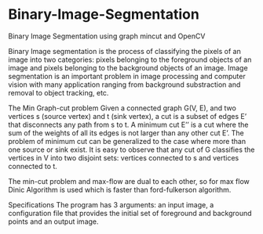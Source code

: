 # Binary-Image-Segmentation
Binary Image Segmentation using graph mincut and OpenCV

Binary Image segmentation is the process of classifying the pixels of an image into two categories: pixels belonging to the foreground objects of an image and pixels belonging to the background objects of an image. Image segmentation is an important problem in image processing and computer vision with many application ranging from background substraction and removal to object tracking, etc.

The Min Graph-cut problem 
Given a connected graph G(V, E), and two vertices s (source vertex) and t (sink vertex), a cut is a subset of edges E’ that disconnects any path from s to t. A minimum cut E’’ is a cut where the sum of the weights of all its edges is not larger than any other cut E’. The problem of minimum cut can be generalized to the case where more than one source or sink exist. It is easy to observe that any cut of G classifies the vertices in V into two disjoint sets: vertices connected to s and vertices connected to t.  

The min-cut problem and max-flow are dual to each other, so for max flow Dinic Algorithm is used which is faster than ford-fulkerson algorithm.

Specifications 
The program has 3 arguments: an input image, a configuration file that provides the initial set of foreground and background points and an output image. 


